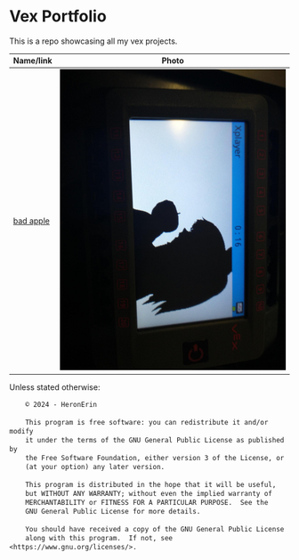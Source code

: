 # Vex Portfolio 

This is a repo showcasing all my vex projects.

| Name/link | Photo |
|-----------|-------|
| [bad apple](https://github.com/HeronErin/VexVideoPlayer) | [![the img](https://raw.githubusercontent.com/HeronErin/VexVideoPlayer/37eb280006bc26745f37d4bd264ee33e9cf61aed/image.jpeg)](https://github.com/HeronErin/VexVideoPlayer) | 




Unless stated otherwise:
```
    © 2024 - HeronErin

    This program is free software: you can redistribute it and/or modify
    it under the terms of the GNU General Public License as published by
    the Free Software Foundation, either version 3 of the License, or
    (at your option) any later version.

    This program is distributed in the hope that it will be useful,
    but WITHOUT ANY WARRANTY; without even the implied warranty of
    MERCHANTABILITY or FITNESS FOR A PARTICULAR PURPOSE.  See the
    GNU General Public License for more details.

    You should have received a copy of the GNU General Public License
    along with this program.  If not, see <https://www.gnu.org/licenses/>.
```